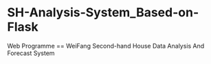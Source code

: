 # SH-Analysis-System_Based-on-Flask
Web Programme == WeiFang Second-hand House Data Analysis And Forecast System
